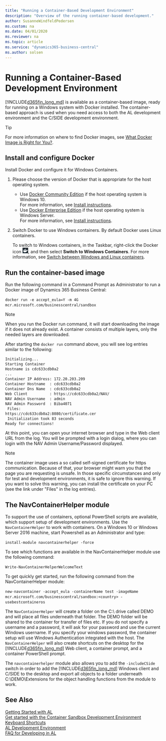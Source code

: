 ```yaml
---
title: "Running a Container-Based Development Environment"
description: "Overview of the running container-based development."
author: SusanneWindfeldPedersen
ms.custom: na
ms.date: 04/01/2020
ms.reviewer: na
ms.topic: article
ms.service: "dynamics365-business-central"
ms.author: solsen
---
```


# Running a Container-Based Development Environment
[!INCLUDE[d365fin_long_md](includes/d365fin_long_md.md)] is available as a container-based image, ready for running on a Windows system with Docker installed. The container-based approach is used when you need access to both the AL development environment and the C/SIDE development environment. 


> [!TIP]  
> For more information on where to find Docker images, see [What Docker Image is Right for You?](https://freddysblog.com/2018/04/16/which-docker-image-is-the-right-for-you/).

## Install and configure Docker
Install Docker and configure it for Windows Containers.

1. Please choose the version of Docker that is appropriate for the host operating system.
    - Use [Docker Community Edition]( https://hub.docker.com/editions/community/docker-ce-desktop-windows) if the host operating system is Windows 10.  
        For more information, see [Install instructions](/virtualization/windowscontainers/quick-start/quick-start-windows-10).
    - Use [Docker Enterprise Edition](https://www.docker.com/enterprise-edition) if the host operating system is Windows Server.  
        For more information, see [Install instructions](/virtualization/windowscontainers/quick-start/quick-start-windows-server).

2. Switch Docker to use Windows containers. By default Docker uses Linux containers.

    To switch to Windows containers, in the Taskbar, right-click the Docker icon ![Docker](media/docker-icon.png "Docker icon"), and then select **Switch to Windows Containers**. For more information, see [Switch between Windows and Linux containers](https://docs.docker.com/docker-for-windows/#switch-between-windows-and-linux-containers).

## Run the container-based image
Run the following command in a Command Prompt as Administrator to run a Docker image of Dynamics 365 Business Central:

```docker run -e accept_eula=Y -m 4G mcr.microsoft.com/businesscentral/sandbox```

> [!NOTE]  
> When you run the Docker run command, it will start downloading the image if it does not already exist. A container consists of multiple layers, only the needed layers are downloaded.

After starting the `docker run` command above, you will see log entries similar to the following:

```
Initializing...
Starting Container
Hostname is cdc633cdb0a2
...
Container IP Address: 172.20.203.209
Container Hostname  : cdc633cdb0a2
Container Dns Name  : cdc633cdb0a2
Web Client          : https://cdc633cdb0a2/NAV/
NAV Admin Username  : admin
NAV Admin Password  : Biba4071
 Files:
https://cdc633cdb0a2:8080/certificate.cer
 Initialization took 83 seconds
Ready for connections!
```

At this point, you can open your internet browser and type in the Web client URL from the log. You will be prompted with a login dialog, where you can login with the NAV Admin Username/Password displayed.

> [!NOTE]  
> The container image uses a so called self-signed certificate for https communication. Because of that, your browser might warn you that the page you are requesting is unsafe. In those specific circumstances and only for test and development environments, it is safe to ignore this warning. If you want to solve this warning, you can install the certificate on your PC (see the link under "Files" in the log entries).

## The NavContainerHelper module
To support the use of containers, optional PowerShell scripts are available, which support setup of development environments. Use the `NavContainerHelper` to work with containers. On a Windows 10 or Windows Server 2016 machine, start Powershell as an Administrator and type:

```install-module navcontainerhelper -force```

To see which functions are available in the NavContainerHelper module use the following command:

```Write-NavContainerHelperWelcomeText```

To get quickly get started, run the following command from the NavContainerHelper module:

```new-navcontainer -accept_eula -containerName test -imageName mcr.microsoft.com/businesscentral/sandbox:<country> -usebestcontaineros```

The `NavContainerHelper` will create a folder on the C:\ drive called DEMO and will place all files underneath that folder. The DEMO folder will be shared to the container for transfer of files etc. If you do not specify a username and a password, it will ask for your password and use the current Windows username. If you specify your windows password, the container setup will use Windows Authentication integrated with the host. The `NavContainerHelper` will also create shortcuts on the desktop for the [!INCLUDE[d365fin_long_md](includes/d365fin_long_md.md)] Web client, a container prompt, and a container PowerShell prompt.

The `navcontainerhelper` module also allows you to add the `-includeCSide` switch in order to add the [!INCLUDE[d365fin_long_md](includes/d365fin_long_md.md)] Windows client and C/SIDE to the desktop and export all objects to a folder underneath C:\DEMO\Extensions for the object handling functions from the module to work.

## See Also
[Getting Started with AL](devenv-get-started.md)  
[Get started with the Container Sandbox Development Environment](devenv-get-started-container-sandbox.md)  
[Keyboard Shortcuts](devenv-keyboard-shortcuts.md)  
[AL Development Environment](devenv-reference-overview.md)  
[FAQ for Developing in AL](devenv-dev-faq.md)  
